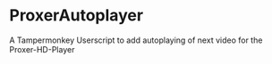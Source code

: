 # ProxerAutoplayer
A Tampermonkey Userscript to add autoplaying of next video for the Proxer-HD-Player
